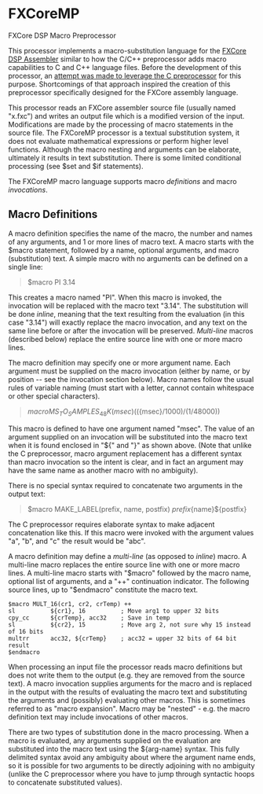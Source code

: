 # FXCoreMP
FXCore DSP Macro Preprocessor

This processor implements a macro-substitution language for the [FXCore DSP Assembler](https://www.experimentalnoize.com/product_FXCore.php) similar to
how the C/C++ preprocessor adds macro capabilities to C and C++ language files. Before the development
of this processor, an [attempt was made to leverage the C preprocessor](cpp.md) for this purpose. Shortcomings of that
approach inspired the creation of this preprocessor specifically designed for the FXCore assembly language.

This processor reads an FXCore assembler source file (usually named "x.fxc") and writes an output file which is
a modified version of the input. Modifications are made by the processing of macro statements in the source
file. The FXCoreMP processor is a textual substitution system, it does not evaluate mathematical expressions or
perform higher level functions. Although the macro nesting and arguments can be elaborate, ultimately it results
in text substitution. There is some limited conditional processing (see $set and $if statements).
 
The FXCoreMP macro language supports macro *definitions* and macro *invocations*.

## Macro Definitions
A macro definition specifies the name of the macro, the number and names of any arguments, and 1 or more lines of macro text.
A macro starts with the $macro statement, followed by a name, optional arguments, and macro (substitution) text. A simple
macro with no arguments can be defined on a single line:

>$macro PI 3.14

This creates a macro named "PI". When this macro is invoked, the invocation will be replaced with the macro text "3.14". The substitution will be done
*inline*, meaning that the text resulting from the evaluation (in this case "3.14") will exactly replace the macro
invocation, and any text on the same line before or after the invocation will be preserved. *Multi-line* macros (described
below) replace the entire source line with one or more macro lines.

The macro definition may specify one or more argument name. Each argument must be supplied on the macro 
invocation (either by name, or by position -- see the invocation section below). Macro names follow the usual rules
of variable naming (must start with a letter, cannot contain whitespace or other special characters).

>$macro MS_TO_SAMPLES_48K(msec) ((${msec}/1000)/(1/48000))

This macro is defined to have one argument named "msec". The value of an argument supplied on an invocation will
be substituted into the macro text when it is found enclosed in "${" and "}" as shown above. (Note that unlike
the C preprocessor, macro argument replacement has a different syntax than macro invocation so the intent is
clear, and in fact an argument may have the same name as another macro with no ambiguity). 

There is no special syntax required to concatenate two arguments in the output text:

>$macro MAKE_LABEL(prefix, name, postfix) ${prefix}${name}${postfix}

The C preprocessor requires elaborate syntax to make adjacent concatenation like this. If this macro were
invoked with the argument values "a", "b", and "c" the result would be "abc".

A macro definition may define a *multi-line* (as opposed to *inline*) macro. A multi-line macro replaces the entire
source line with one or more macro lines. A multi-line macro starts with "$macro" followed by the macro name,
optional list of arguments, and a "++" continuation indicator. The following source lines, up to "$endmacro" 
constitute the macro text.

```
$macro MULT_16(cr1, cr2, crTemp) ++
sl			${cr1}, 16			; Move arg1 to upper 32 bits 
cpy_cc		${crTemp}, acc32	; Save in temp 
sl			${cr2}, 15			; Move arg 2, not sure why 15 instead of 16 bits 
multrr		acc32, ${crTemp}	; acc32 = upper 32 bits of 64 bit result
$endmacro
```





When processing an input file
the processor reads macro definitions but does not write them to the output (e.g. they are removed from the source
text). A macro invocation supplies arguments for the macro and is replaced in the output with the results of
evaluating the macro text and substituting the arguments and (possibly) evaluating other macros. This is sometimes
referred to as "macro expansion". Macro may be "nested" - e.g. the macro definition text may include invocations
of other macros.

There are two types of substitution done in the macro processing. When a macro is evaluated, any arguments
supplied on the evaluation are substituted into the macro text using the ${arg-name} syntax. This fully
delimited syntax avoid any ambiguity about where the argument name ends, so it is possible for two
arguments to be directly adjoining with no ambiguity (unlike the C preprocessor where you have to jump through
syntactic hoops to concatenate substituted values). 
